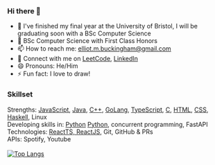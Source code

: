 ### Hi there 👋
- 🔭 I've finished my final year at the University of Bristol, I will be graduating soon with a BSc Computer Science
- 💼 BSc Computer Science with First Class Honors
- 📫 How to reach me: elliot.m.buckingham@gmail.com
- 🔗 Connect with me on [LeetCode](https://leetcode.com/elliotmb/), [LinkedIn](https://www.linkedin.com/in/elliot-buckingham-1a595a19a/)
- 😄 Pronouns: He/Him
- ⚡ Fun fact: I love to draw!
### Skillset
Strengths:  [JavaScript](https://github.com/elliot-mb/svg2dft), [Java](https://github.com/elliot-mb/recursive-gaussian), [C++](https://github.com/elliot-mb/CG2023), [GoLang](https://github.com/elliot-mb/pichat), [TypeScript](https://github.com/elliot-mb/tree-vis), [C](https://github.com/elliot-mb/hilbert-visualiser), [HTML](https://github.com/elliot-mb/custom-visualiser), [CSS](https://github.com/elliot-mb/elliot-mb.github.io), [Haskell](https://github.com/elliot-mb/points-to-polynomial), Linux\
Developing skills in: [Python](https://github.com/elliot-mb/playlist-puller) [Python](https://github.com/elliot-mb/utility-scripts), concurrent programming, FastAPI\
Technologies: [ReactTS, ReactJS](https://github.com/elliot-mb/elliot-mb.github.io), Git, GitHub & PRs\
APIs: Spotify, Youtube
\
\
[![Top Langs](https://github-readme-stats.vercel.app/api/top-langs/?username=elliot-mb&layout=compact&exclude_repo=elliot-mb,elliot-mb.github.io,seihou-catalogue,cloud-docs,audio-visualiser)](https://github.com/anuraghazra/github-readme-stats)







